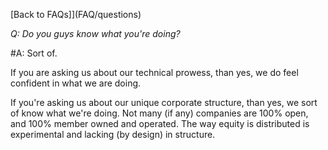 [Back to FAQs]](FAQ/questions)

*Q: Do you guys know what you're doing?*

#A: Sort of.

If you are asking us about our technical prowess, than yes, we do feel confident in what we are doing. 

If you're asking us about our unique corporate structure, than yes, we sort of know what we're doing.  Not many (if any) companies are 100% open, and 100% member owned and operated. The way equity is distributed is experimental and lacking (by design) in structure. 


